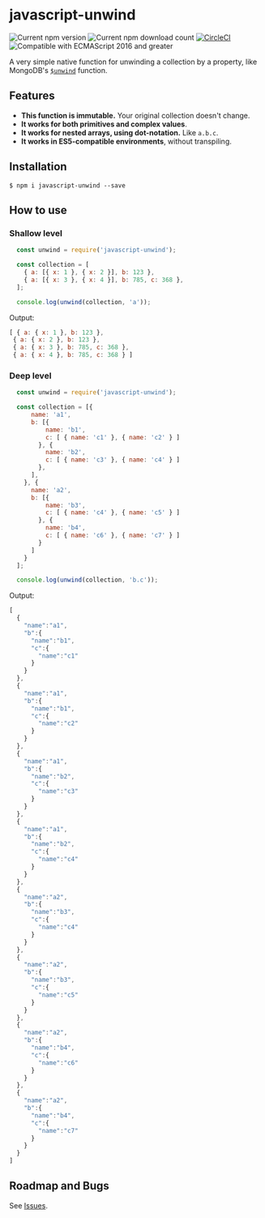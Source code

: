 # javascript-unwind

![Current npm version](https://img.shields.io/npm/v/javascript-unwind.svg) 
![Current npm download count](https://img.shields.io/npm/dt/javascript-unwind.svg)
[![CircleCI](https://circleci.com/gh/NOALVO/javascript-unwind.svg?style=svg)](https://circleci.com/gh/NOALVO/javascript-unwind)
![Compatible with ECMAScript 2016 and greater](https://img.shields.io/badge/ECMAScript-2016%2B-orange.svg)

A very simple native function for unwinding a collection by a property, like MongoDB's [`$unwind`](https://docs.mongodb.com/manual/reference/operator/aggregation/unwind/) function.

## Features
* **This function is immutable.** Your original collection doesn't change.
* **It works for both primitives and complex values**.
* **It works for nested arrays, using dot-notation.** Like `a.b.c`.
* **It works in ES5-compatible environments**, without transpiling.

## Installation

```
$ npm i javascript-unwind --save
```

## How to use

### Shallow level

```javascript
  const unwind = require('javascript-unwind');

  const collection = [
    { a: [{ x: 1 }, { x: 2 }], b: 123 },
    { a: [{ x: 3 }, { x: 4 }], b: 785, c: 368 },
  ];

  console.log(unwind(collection, 'a'));
```

Output:

```javascript
[ { a: { x: 1 }, b: 123 },
 { a: { x: 2 }, b: 123 },
 { a: { x: 3 }, b: 785, c: 368 },
 { a: { x: 4 }, b: 785, c: 368 } ]
```

### Deep level

```javascript
  const unwind = require('javascript-unwind');

  const collection = [{ 
      name: 'a1', 
      b: [{ 
          name: 'b1', 
          c: [ { name: 'c1' }, { name: 'c2' } ] 
        }, { 
          name: 'b2', 
          c: [ { name: 'c3' }, { name: 'c4' } ] 
        }, 
      ], 
    }, { 
      name: 'a2', 
      b: [{ 
          name: 'b3', 
          c: [ { name: 'c4' }, { name: 'c5' } ]
        }, { 
          name: 'b4',
          c: [ { name: 'c6' }, { name: 'c7' } ] 
        }
      ]
    }
  ];

  console.log(unwind(collection, 'b.c'));
```
Output:

```javascript
[
  {
    "name":"a1",
    "b":{
      "name":"b1",
      "c":{
        "name":"c1"
      }
    }
  },
  {
    "name":"a1",
    "b":{
      "name":"b1",
      "c":{
        "name":"c2"
      }
    }
  },
  {
    "name":"a1",
    "b":{
      "name":"b2",
      "c":{
        "name":"c3"
      }
    }
  },
  {
    "name":"a1",
    "b":{
      "name":"b2",
      "c":{
        "name":"c4"
      }
    }
  },
  {
    "name":"a2",
    "b":{
      "name":"b3",
      "c":{
        "name":"c4"
      }
    }
  },
  {
    "name":"a2",
    "b":{
      "name":"b3",
      "c":{
        "name":"c5"
      }
    }
  },
  {
    "name":"a2",
    "b":{
      "name":"b4",
      "c":{
        "name":"c6"
      }
    }
  },
  {
    "name":"a2",
    "b":{
      "name":"b4",
      "c":{
        "name":"c7"
      }
    }
  }
]
```

## Roadmap and Bugs

See [Issues](https://github.com/NOALVO/javascript-unwind/issues).
